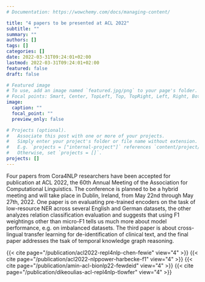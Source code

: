 ```yaml
---
# Documentation: https://wowchemy.com/docs/managing-content/

title: "4 papers to be presented at ACL 2022"
subtitle: ""
summary: ""
authors: []
tags: []
categories: []
date: 2022-03-31T09:24:01+02:00
lastmod: 2022-03-31T09:24:01+02:00
featured: false
draft: false

# Featured image
# To use, add an image named `featured.jpg/png` to your page's folder.
# Focal points: Smart, Center, TopLeft, Top, TopRight, Left, Right, BottomLeft, Bottom, BottomRight.
image:
  caption: ""
  focal_point: ""
  preview_only: false

# Projects (optional).
#   Associate this post with one or more of your projects.
#   Simply enter your project's folder or file name without extension.
#   E.g. `projects = ["internal-project"]` references `content/project/deep-learning/index.md`.
#   Otherwise, set `projects = []`.
projects: []
---
```


Four papers from Cora4NLP researchers have been accepted for publication at ACL 2022, the 60th Annual Meeting of the Association for Computational Linguistics. The conference is planned to be a hybrid meeting and will take place in Dublin, Ireland, from May 22nd through May 27th, 2022. One paper is on evaluating pre-trained encoders on the task of low-resource NER across several English and German datasets, the other analyzes relation classification evaluation and suggests that using F1 weightings other than micro-F1 tells us much more about model performance, e.g. on imbalanced datasets. The third paper is about cross-lingual transfer learning for de-identification of clinical text, and the final paper addresses the tsak of temporal knowledge graph reasoning.

{{< cite page="/publication/acl2022-repl4nlp-chen-fewie" view="4" >}}
{{< cite page="/publication/acl2022-nlppower-harbecke-f1" view="4" >}}
{{< cite page="/publication/amin-acl-bionlp22-fewdeid" view="4" >}}
{{< cite page="/publication/dikeoulias-acl-repl4nlp-tlowfer" view="4" >}}
